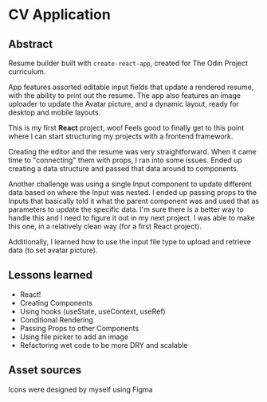 # CV Application

## Abstract
Resume builder built with `create-react-app`, created for The Odin Project curriculum. 

App features assorted editable input fields that update a rendered resume, with the ability to print out the resume. The app also features an image uploader to update the Avatar picture, and a dynamic layout, ready for desktop and mobile layouts.

This is my first **React** project, woo! Feels good to finally get to this point where I can start structuring my projects with a frontend framework. 

Creating the editor and the resume was very straightforward. When it came time to "connecting" them with props, I ran into some issues. Ended up creating a data structure and passed that data around to components. 

Another challenge was using a single Input component to update different data based on where the Input was nested. I ended up passing props to the Inputs that basically told it what the parent component was and used that as parameters to update the specific data. I'm sure there is a better way to handle this and I need to figure it out in my next project. I was able to make this one, in a relatively clean way (for a first React project).

Additionally, I learned how to use the input file type to upload and retrieve data (to set avatar picture). 

## Lessons learned

-   React!
-   Creating Components
-   Using hooks (useState, useContext, useRef)
-   Conditional Rendering
-   Passing Props to other Components
-   Using file picker to add an image
-   Refactoring wet code to be more DRY and scalable

## Asset sources

Icons were designed by myself using Figma